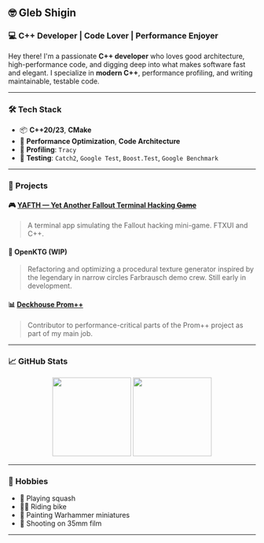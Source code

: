 <!---
gshigin/gshigin is a ✨ special ✨ repository because its `README.md` (this file) appears on your GitHub profile.
You can click the Preview link to take a look at your changes.
--->

## 🤓 Gleb Shigin

### 💻 C++ Developer | Code Lover | Performance Enjoyer

Hey there! I'm a passionate **C++ developer** who loves good architecture, high-performance code, and digging deep into what makes software fast and elegant. I specialize in **modern C++**, performance profiling, and writing maintainable, testable code.

---

### 🛠️ Tech Stack
- 📦 **C++20/23**, **CMake**
- 🚀 **Performance Optimization**, **Code Architecture**
- 🔬 **Profiling**: `Tracy`
- 🧪 **Testing**: `Catch2`, `Google Test`, `Boost.Test`, `Google Benchmark`

---

### 💼 Projects

#### 🎮 [YAFTH — Yet Another Fallout Terminal Hacking ~~Game~~](https://github.com/gshigin/yet-another-fallout-terminal-hacking-game)
> A terminal app simulating the Fallout hacking mini-game. FTXUI and C++.

#### 🚧 OpenKTG (WIP)
> Refactoring and optimizing a procedural texture generator inspired by the legendary in narrow circles Farbrausch demo crew. Still early in development.

#### 📊 [Deckhouse Prom++](https://github.com/deckhouse/prompp)
> Contributor to performance-critical parts of the Prom++ project as part of my main job.

---

### 📈 GitHub Stats
<p align="center">
  <img src="https://github-readme-stats.vercel.app/api?username=gshigin&show_icons=true&theme=tokyonight" height="160">
  <img src="https://github-readme-stats.vercel.app/api/top-langs/?username=gshigin&layout=compact&theme=tokyonight" height="160">
</p>

---

### 🎯 Hobbies
- 🎾 Playing squash
- 🚴‍♂️ Riding bike
- 🎨 Painting Warhammer miniatures
- 📸 Shooting on 35mm film

---



